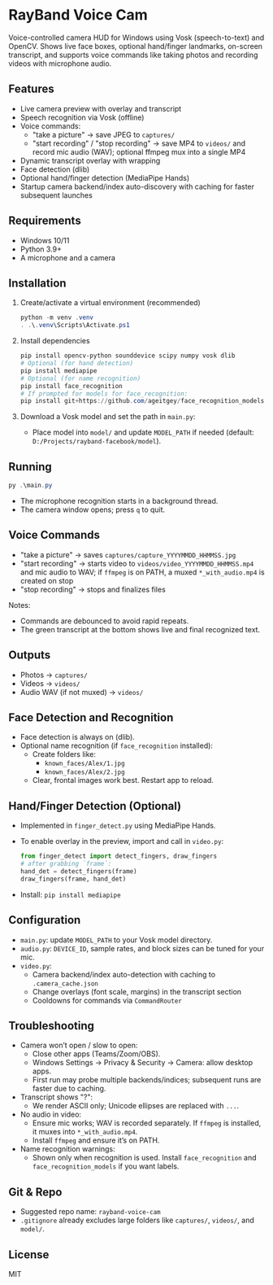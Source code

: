 RayBand Voice Cam
=================

Voice-controlled camera HUD for Windows using Vosk (speech-to-text) and OpenCV. Shows live face boxes, optional hand/finger landmarks, on-screen transcript, and supports voice commands like taking photos and recording videos with microphone audio.

Features
--------
- Live camera preview with overlay and transcript
- Speech recognition via Vosk (offline)
- Voice commands:
  - "take a picture" → save JPEG to `captures/`
  - "start recording" / "stop recording" → save MP4 to `videos/` and record mic audio (WAV); optional ffmpeg mux into a single MP4
- Dynamic transcript overlay with wrapping
- Face detection (dlib)
- Optional hand/finger detection (MediaPipe Hands)
- Startup camera backend/index auto-discovery with caching for faster subsequent launches

Requirements
------------
- Windows 10/11
- Python 3.9+
- A microphone and a camera

Installation
------------
1. Create/activate a virtual environment (recommended)
   
   ```powershell
   python -m venv .venv
   . .\.venv\Scripts\Activate.ps1
   ```

2. Install dependencies
   
   ```powershell
   pip install opencv-python sounddevice scipy numpy vosk dlib
   # Optional (for hand detection)
   pip install mediapipe
   # Optional (for name recognition)
   pip install face_recognition
   # If prompted for models for face_recognition:
   pip install git+https://github.com/ageitgey/face_recognition_models
   ```

3. Download a Vosk model and set the path in `main.py`:
   - Place model into `model/` and update `MODEL_PATH` if needed (default: `D:/Projects/rayband-facebook/model`).

Running
-------
```powershell
py .\main.py
```
- The microphone recognition starts in a background thread.
- The camera window opens; press `q` to quit.

Voice Commands
--------------
- "take a picture" → saves `captures/capture_YYYYMMDD_HHMMSS.jpg`
- "start recording" → starts video to `videos/video_YYYYMMDD_HHMMSS.mp4` and mic audio to WAV; if `ffmpeg` is on PATH, a muxed `*_with_audio.mp4` is created on stop
- "stop recording" → stops and finalizes files

Notes:
- Commands are debounced to avoid rapid repeats.
- The green transcript at the bottom shows live and final recognized text.

Outputs
-------
- Photos → `captures/`
- Videos → `videos/`
- Audio WAV (if not muxed) → `videos/`

Face Detection and Recognition
------------------------------
- Face detection is always on (dlib).
- Optional name recognition (if `face_recognition` installed):
  - Create folders like:
    - `known_faces/Alex/1.jpg`
    - `known_faces/Alex/2.jpg`
  - Clear, frontal images work best. Restart app to reload.

Hand/Finger Detection (Optional)
--------------------------------
- Implemented in `finger_detect.py` using MediaPipe Hands.
- To enable overlay in the preview, import and call in `video.py`:
  
  ```python
  from finger_detect import detect_fingers, draw_fingers
  # after grabbing `frame`:
  hand_det = detect_fingers(frame)
  draw_fingers(frame, hand_det)
  ```
- Install: `pip install mediapipe`

Configuration
-------------
- `main.py`: update `MODEL_PATH` to your Vosk model directory.
- `audio.py`: `DEVICE_ID`, sample rates, and block sizes can be tuned for your mic.
- `video.py`:
  - Camera backend/index auto-detection with caching to `.camera_cache.json`
  - Change overlays (font scale, margins) in the transcript section
  - Cooldowns for commands via `CommandRouter`

Troubleshooting
---------------
- Camera won’t open / slow to open:
  - Close other apps (Teams/Zoom/OBS).
  - Windows Settings → Privacy & Security → Camera: allow desktop apps.
  - First run may probe multiple backends/indices; subsequent runs are faster due to caching.
- Transcript shows "?":
  - We render ASCII only; Unicode ellipses are replaced with `...`.
- No audio in video:
  - Ensure mic works; WAV is recorded separately. If `ffmpeg` is installed, it muxes into `*_with_audio.mp4`.
  - Install `ffmpeg` and ensure it’s on PATH.
- Name recognition warnings:
  - Shown only when recognition is used. Install `face_recognition` and `face_recognition_models` if you want labels.

Git & Repo
----------
- Suggested repo name: `rayband-voice-cam`
- `.gitignore` already excludes large folders like `captures/`, `videos/`, and `model/`.

License
-------
MIT


